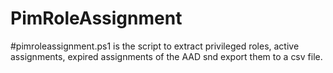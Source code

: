 # PimRoleAssignment
#pimroleassignment.ps1 is the script to extract privileged roles, active assignments, expired assignments of the AAD snd export them to a csv file.
